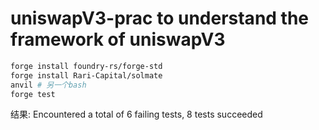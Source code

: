 # uniswapV3-prac to understand the framework of uniswapV3

``` bash
forge install foundry-rs/forge-std
forge install Rari-Capital/solmate
anvil # 另一个bash
forge test
```
结果:
Encountered a total of 6 failing tests, 8 tests succeeded

